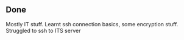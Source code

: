 ## Done
Mostly IT stuff. Learnt ssh connection basics, some encryption stuff. Struggled to ssh to ITS server
 
